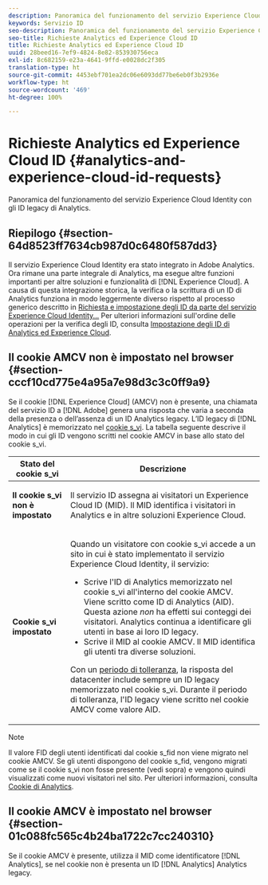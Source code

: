 ```yaml
---
description: Panoramica del funzionamento del servizio Experience Cloud Identity con gli ID legacy di Analytics.
keywords: Servizio ID
seo-description: Panoramica del funzionamento del servizio Experience Cloud Identity con gli ID legacy di Analytics.
seo-title: Richieste Analytics ed Experience Cloud ID
title: Richieste Analytics ed Experience Cloud ID
uuid: 28beed16-7ef9-4824-8e82-853930756eca
exl-id: 8c682159-e23a-4641-9ffd-e0028dc2f305
translation-type: ht
source-git-commit: 4453ebf701ea2dc06e6093dd77be6eb0f3b2936e
workflow-type: ht
source-wordcount: '469'
ht-degree: 100%

---
```


# Richieste Analytics ed Experience Cloud ID {#analytics-and-experience-cloud-id-requests}

Panoramica del funzionamento del servizio Experience Cloud Identity con gli ID legacy di Analytics.

## Riepilogo {#section-64d8523ff7634cb987d0c6480f587dd3}

Il servizio Experience Cloud Identity era stato integrato in Adobe Analytics. Ora rimane una parte integrale di Analytics, ma esegue altre funzioni importanti per altre soluzioni e funzionalità di [!DNL Experience Cloud]. A causa di questa integrazione storica, la verifica o la scrittura di un ID di Analytics funziona in modo leggermente diverso rispetto al processo generico descritto in [Richiesta e impostazione degli ID da parte del servizio Experience Cloud Identity...](../../introduction/id-request.md#concept-2caacebb1d244402816760e9b8bcef6a) Per ulteriori informazioni sull&#39;ordine delle operazioni per la verifica degli ID, consulta [Impostazione degli ID di Analytics ed Experience Cloud](../../reference/analytics-reference/analytics-ids.md#concept-f381dd18ee184c6c8e48286937a161d6).

## Il cookie AMCV non è impostato nel browser {#section-cccf10cd775e4a95a7e98d3c3c0ff9a9}

Se il cookie [!DNL Experience Cloud] (AMCV) non è presente, una chiamata del servizio ID a [!DNL Adobe] genera una risposta che varia a seconda della presenza o dell’assenza di un ID Analytics legacy. L’ID legacy di [!DNL Analytics] è memorizzato nel [cookie s_vi](https://docs.adobe.com/content/help/it-IT/core-services/interface/ec-cookies/cookies-analytics.html). La tabella seguente descrive il modo in cui gli ID vengono scritti nel cookie AMCV in base allo stato del cookie s_vi.

<table id="table_DC85FECE26DD424E841BA1059AF1E57F"> 
 <thead> 
  <tr> 
   <th colname="col1" class="entry"> Stato del cookie s_vi </th> 
   <th colname="col2" class="entry"> Descrizione </th> 
  </tr> 
 </thead>
 <tbody> 
  <tr> 
   <td colname="col1"> <p> <b>Il cookie s_vi non è impostato</b> </p> </td> 
   <td colname="col2"> <p>Il servizio ID assegna ai visitatori un <span class="keyword">Experience Cloud ID</span> (MID). Il MID identifica i visitatori in <span class="keyword">Analytics</span> e in altre soluzioni <span class="keyword">Experience Cloud</span>. </p> </td> 
  </tr> 
  <tr> 
   <td colname="col1"> <p> <b>Cookie s_vi impostato</b> </p> </td> 
   <td colname="col2"> <p>Quando un visitatore con cookie s_vi accede a un sito in cui è stato implementato il servizio Experience Cloud Identity, il servizio: </p> 
    <ul id="ul_BE584810280D4874AF802A9247011787"> 
     <li id="li_AA395B09A3174AF78F3EC10053E2E4F5">Scrive l'ID di <span class="keyword">Analytics</span> memorizzato nel cookie s_vi all'interno del cookie AMCV. Viene scritto come ID di <span class="keyword">Analytics</span> (AID). Questa azione <i>non</i> ha effetti sui conteggi dei visitatori. <span class="keyword"> Analytics</span> continua a identificare gli utenti in base ai loro ID legacy. </li> 
     <li id="li_8735DE21FEA542BA8024109B8FE1E2ED">Scrive il MID al cookie AMCV. Il MID identifica gli utenti tra diverse soluzioni. </li> 
    </ul> <p> <p>Con un <a href="../../reference/analytics-reference/grace-period.md" format="dita" scope="local">periodo di tolleranza</a>, la risposta del datacenter include sempre un ID legacy memorizzato nel cookie s_vi. Durante il periodo di tolleranza, l'ID legacy viene scritto nel cookie AMCV come valore AID. </p> </p> </td> 
  </tr> 
 </tbody> 
</table>

>[!NOTE]
>
>Il valore FID degli utenti identificati dal cookie s_fid non viene migrato nel cookie AMCV. Se gli utenti dispongono del cookie s_fid, vengono migrati come se il cookie s_vi non fosse presente (vedi sopra) e vengono quindi visualizzati come nuovi visitatori nel sito. Per ulteriori informazioni, consulta [Cookie di Analytics](https://docs.adobe.com/content/help/it-IT/core-services/interface/ec-cookies/cookies-analytics.html).

## Il cookie AMCV è impostato nel browser {#section-01c088fc565c4b24ba1722c7cc240310}

Se il cookie AMCV è presente, utilizza il MID come identificatore [!DNL Analytics], se nel cookie non è presenta un ID [!DNL Analytics] Analytics legacy.

